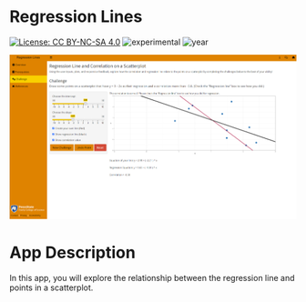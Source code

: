 # Regression Lines

[![License: CC BY-NC-SA 4.0](https://img.shields.io/badge/License-CC%20BY--NC--SA%204.0-lightgrey.svg)](https://creativecommons.org/licenses/by-nc-sa/4.0/) 
![experimental](https://img.shields.io/badge/lifecycle-experimental-orange)
![year](https://img.shields.io/badge/year-2019-lightgrey)

![App Screenshot](../docs/screenshot.png)

# App Description
In this app, you will explore the relationship between the regression line and points in a scatterplot.

